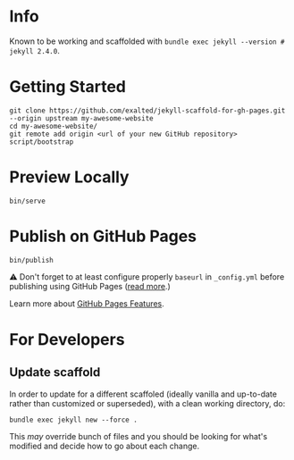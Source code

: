 # Info

Known to be working and scaffolded with `bundle exec jekyll --version # jekyll 2.4.0`.


# Getting Started

```
git clone https://github.com/exalted/jekyll-scaffold-for-gh-pages.git --origin upstream my-awesome-website
cd my-awesome-website/
git remote add origin <url of your new GitHub repository>
script/bootstrap
```


# Preview Locally

```
bin/serve
```


# Publish on GitHub Pages

```
bin/publish
```

:warning: Don't forget to at least configure properly `baseurl` in `_config.yml` before publishing using GitHub Pages ([read more](http://jekyllrb.com/docs/github-pages/#project-page-url-structure).)

Learn more about [GitHub Pages Features](https://help.github.com/categories/github-pages-features/).


# For Developers

## Update scaffold

In order to update for a different scaffoled (ideally vanilla and up-to-date rather than customized or superseded), with a clean working directory, do:

```
bundle exec jekyll new --force .
```

This *may* override bunch of files and you should be looking for what's modified and decide how to go about each change.
